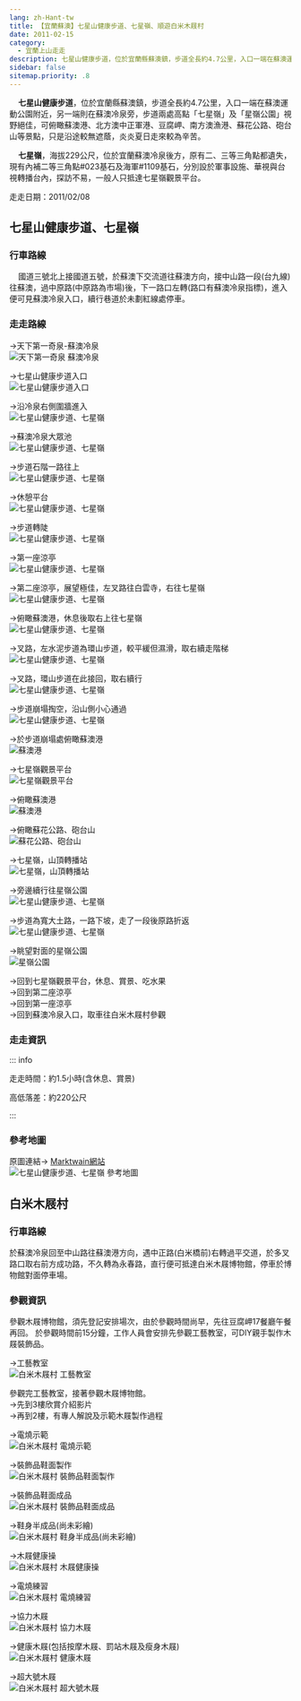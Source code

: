 ```yaml
---
lang: zh-Hant-tw
title: 【宜蘭蘇澳】七星山健康步道、七星嶺、順遊白米木屐村
date: 2011-02-15
category: 
  - 宜蘭上山走走
description: 七星山健康步道，位於宜蘭縣蘇澳鎮，步道全長約4.7公里，入口一端在蘇澳運動公園附近，另一端則在蘇澳冷泉旁，步道兩處高點「七星嶺」及「星嶺公園」視野絕佳，可俯瞰蘇澳港、北方澳中正軍港、豆腐岬、南方澳漁港、蘇花公路、砲台山等景點，只是沿途較無遮蔭，炎炎夏日走來較為辛苦。
sidebar: false
sitemap.priority: .8
---
```


    **七星山健康步道**，位於宜蘭縣蘇澳鎮，步道全長約4.7公里，入口一端在蘇澳運動公園附近，另一端則在蘇澳冷泉旁，步道兩處高點「七星嶺」及「星嶺公園」視野絕佳，可俯瞰蘇澳港、北方澳中正軍港、豆腐岬、南方澳漁港、蘇花公路、砲台山等景點，只是沿途較無遮蔭，炎炎夏日走來較為辛苦。  

<!-- more -->

    **七星嶺**，海拔229公尺，位於宜蘭蘇澳冷泉後方，原有二、三等三角點都遺失，現有內補二等三角點#023基石及海軍#1109基石，分別設於軍事設施、華視與台視轉播台內，探訪不易，一般人只抵達七星嶺觀景平台。

走走日期：2011/02/08

## 七星山健康步道、七星嶺

### 行車路線
    國道三號北上接國道五號，於蘇澳下交流道往蘇澳方向，接中山路一段(台九線)往蘇澳，過中原路(中原路為市場)後，下一路口左轉(路口有蘇澳冷泉指標)，進入便可見蘇澳冷泉入口，續行巷道於未劃紅線處停車。

### 走走路線
→天下第一奇泉-蘇澳冷泉  
![天下第一奇泉 蘇澳冷泉](https://1013399.github.io/image-5/260/177648637_l.jpg)

→七星山健康步道入口  
![七星山健康步道入口](https://1013399.github.io/image-5/260/177648641_l.jpg)

→沿冷泉右側圍牆進入  
![七星山健康步道、七星嶺](https://1013399.github.io/image-5/260/177648716_l.jpg)

→蘇澳冷泉大眾池  
![七星山健康步道、七星嶺](https://1013399.github.io/image-5/260/177648645_l.jpg)

→步道石階一路往上  
![七星山健康步道、七星嶺](https://1013399.github.io/image-5/260/177648648_l.jpg)

→休憩平台  
![七星山健康步道、七星嶺](https://1013399.github.io/image-5/260/177648651_l.jpg)

→步道轉陡  
![七星山健康步道、七星嶺](https://1013399.github.io/image-5/260/177648655_l.jpg)

→第一座涼亭  
![七星山健康步道、七星嶺](https://1013399.github.io/image-5/260/177648662_l.jpg)

→第二座涼亭，展望極佳，左叉路往白雲寺，右往七星嶺  
![七星山健康步道、七星嶺](https://1013399.github.io/image-5/260/177648666_l.jpg)

→俯瞰蘇澳港，休息後取右上往七星嶺  
![七星山健康步道、七星嶺](https://1013399.github.io/image-5/260/177648668_l.jpg)

→叉路，左水泥步道為環山步道，較平緩但濕滑，取右續走階梯  
![七星山健康步道、七星嶺](https://1013399.github.io/image-5/260/177648674_l.jpg)

→叉路，環山步道在此接回，取右續行  
![七星山健康步道、七星嶺](https://1013399.github.io/image-5/260/177648681_l.jpg)

→步道崩塌掏空，沿山側小心通過  
![七星山健康步道、七星嶺](https://1013399.github.io/image-5/260/177648686_l.jpg)

→於步道崩塌處俯瞰蘇澳港  
![蘇澳港](https://1013399.github.io/image-5/260/177648688_l.jpg)

→七星嶺觀景平台  
![七星嶺觀景平台](https://1013399.github.io/image-5/260/177648692_l.jpg)

→俯瞰蘇澳港  
![蘇澳港](https://1013399.github.io/image-5/260/177648695_l.jpg)

→俯瞰蘇花公路、砲台山  
![蘇花公路、砲台山](https://1013399.github.io/image-5/260/177648697_l.jpg)

→七星嶺，山頂轉播站  
![七星嶺，山頂轉播站](https://1013399.github.io/image-5/260/177648702_l.jpg)

→旁邊續行往星嶺公園  
![七星山健康步道、七星嶺](https://1013399.github.io/image-5/260/177648706_l.jpg)

→步道為寬大土路，一路下坡，走了一段後原路折返  
![七星山健康步道、七星嶺](https://1013399.github.io/image-5/260/177648709_l.jpg)

→眺望對面的星嶺公園  
![星嶺公園](https://1013399.github.io/image-5/260/177648711_l.jpg)

→回到七星嶺觀景平台，休息、賞景、吃水果  
→回到第二座涼亭  
→回到第一座涼亭  
→回到蘇澳冷泉入口，取車往白米木屐村參觀


### 走走資訊

::: info

走走時間：約1.5小時(含休息、賞景)

高低落差：約220公尺

:::

### 參考地圖
原圖連結→ [Marktwain網站](http://www.wayfarer.idv.tw/Taiwan/2010/0424/0424.html)  
![七星山健康步道、七星嶺 參考地圖](https://1013399.github.io/image-5/260/177648948_l.jpg)
  
## 白米木屐村

### 行車路線

於蘇澳冷泉回至中山路往蘇澳港方向，遇中正路(白米橋前)右轉過平交道，於多叉路口取右前方成功路，不久轉為永春路，直行便可抵達白米木屐博物館，停車於博物館對面停車場。

### 參觀資訊

參觀木屐博物館，須先登記安排場次，由於參觀時間尚早，先往豆腐岬17餐廳午餐再回。 
於參觀時間前15分鐘，工作人員會安排先參觀工藝教室，可DIY親手製作木屐裝飾品。  

→工藝教室  
![白米木屐村 工藝教室](https://1013399.github.io/image-5/260/177648729_l.jpg)  
  
參觀完工藝教室，接著參觀木屐博物館。  
→先到3樓欣賞介紹影片  
→再到2樓，有專人解說及示範木屐製作過程  

→電燒示範  
![白米木屐村 電燒示範](https://1013399.github.io/image-5/260/177648744_l.jpg)

→裝飾品鞋面製作  
![白米木屐村 裝飾品鞋面製作](https://1013399.github.io/image-5/260/177648756_l.jpg)

→裝飾品鞋面成品  
![白米木屐村 裝飾品鞋面成品](https://1013399.github.io/image-5/260/177648771_l.jpg)

→鞋身半成品(尚未彩繪)  
![白米木屐村 鞋身半成品(尚未彩繪)](https://1013399.github.io/image-5/260/177648783_l.jpg)

→木屐健康操  
![白米木屐村 木屐健康操](https://1013399.github.io/image-5/260/177648815_l.jpg)

→電燒練習  
![白米木屐村 電燒練習](https://1013399.github.io/image-5/260/177648825_l.jpg)

→協力木屐  
![白米木屐村 協力木屐](https://1013399.github.io/image-5/260/177648835_l.jpg)

→健康木屐(包括按摩木屐、罰站木屐及瘦身木屐)  
![白米木屐村 健康木屐](https://1013399.github.io/image-5/260/177648844_l.jpg)

→超大號木屐  
![白米木屐村 超大號木屐](https://1013399.github.io/image-5/260/177648853_l.jpg)